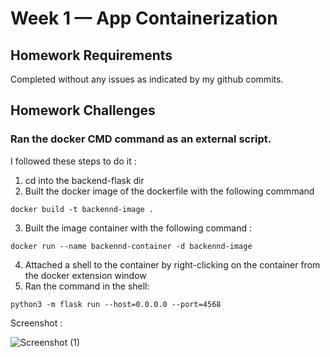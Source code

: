 # Week 1 — App Containerization

## Homework Requirements  
Completed without any issues as indicated by my github commits.

## Homework Challenges

### Ran the docker CMD command as an external script. 
I followed these steps to do it :
1. cd into the backend-flask dir
2. Built the docker image of the dockerfile with the following commmand 
```
docker build -t backennd-image .
```
3. Built the image container with the following command :
```
docker run --name backennd-container -d backennd-image
```
4. Attached a shell to the container by right-clicking on the container from the docker extension window
5. Ran the command in the shell:
```
python3 -m flask run --host=0.0.0.0 --port=4568
```
Screenshot : 

![Screenshot (1)](https://user-images.githubusercontent.com/91217901/221365157-0ce458a4-e0ae-4e69-8421-720ea448c0a6.png)
